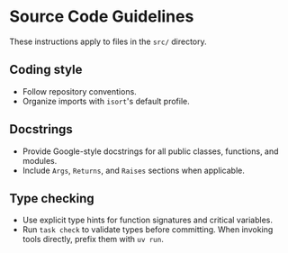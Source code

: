 # Source Code Guidelines

These instructions apply to files in the `src/` directory.

## Coding style
- Follow repository conventions.
- Organize imports with `isort`'s default profile.

## Docstrings
- Provide Google-style docstrings for all public classes, functions, and
  modules.
- Include `Args`, `Returns`, and `Raises` sections when applicable.

## Type checking
- Use explicit type hints for function signatures and critical variables.
- Run `task check` to validate types before committing. When invoking tools
  directly, prefix them with `uv run`.
